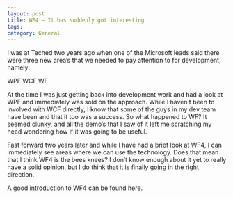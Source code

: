 ```yaml
---
layout: post
title: WF4 – It has suddenly got interesting
tags: 
category: General
---
```

I was at Teched two years ago when one of the Microsoft leads said there were three new area’s that we needed to pay attention to for development, namely:

WPF
WCF
WF

At the time I was just getting back into development work and had a look at WPF and immediately was sold on the approach. While I haven’t been to involved with WCF directly, I know that some of the guys in my dev team have been and that it too was a success. So what happened to WF? It seemed clunky, and all the demo’s that I saw of it left me scratching my head wondering how if it was going to be useful.

Fast forward two years later and while I have had a brief look at WF4, I can immediately see areas where we can use the technology. Does that mean that I think WF4 is the bees knees? I don’t know enough about it yet to really have a solid opinion, but I do think that it is finally going in the right direction.

A good introduction to WF4 can be found here.